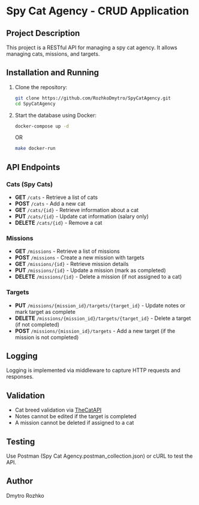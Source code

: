 # Spy Cat Agency - CRUD Application

## Project Description
This project is a RESTful API for managing a spy cat agency. It allows managing cats, missions, and targets.

## Installation and Running

1. Clone the repository:
   ```sh
   git clone https://github.com/RozhkoDmytro/SpyCatAgency.git
   cd SpyCatAgency
   ```

2. Start the database using Docker:
   ```sh
   docker-compose up -d
   ```
   
   OR

   ```sh
   make docker-run
   ``` 

## API Endpoints

### Cats (Spy Cats)
- **GET** `/cats` - Retrieve a list of cats
- **POST** `/cats` - Add a new cat
- **GET** `/cats/{id}` - Retrieve information about a cat
- **PUT** `/cats/{id}` - Update cat information (salary only)
- **DELETE** `/cats/{id}` - Remove a cat

### Missions
- **GET** `/missions` - Retrieve a list of missions
- **POST** `/missions` - Create a new mission with targets
- **GET** `/missions/{id}` - Retrieve mission details
- **PUT** `/missions/{id}` - Update a mission (mark as completed)
- **DELETE** `/missions/{id}` - Delete a mission (if not assigned to a cat)

### Targets
- **PUT** `/missions/{mission_id}/targets/{target_id}` - Update notes or mark target as complete
- **DELETE** `/missions/{mission_id}/targets/{target_id}` - Delete a target (if not completed)
- **POST** `/missions/{mission_id}/targets` - Add a new target (if the mission is not completed)

## Logging
Logging is implemented via middleware to capture HTTP requests and responses.

## Validation
- Cat breed validation via [TheCatAPI](https://api.thecatapi.com/v1/breeds)
- Notes cannot be edited if the target is completed
- A mission cannot be deleted if assigned to a cat

## Testing
Use Postman (Spy Cat Agency.postman_collection.json) or cURL to test the API.

## Author
Dmytro Rozhko

